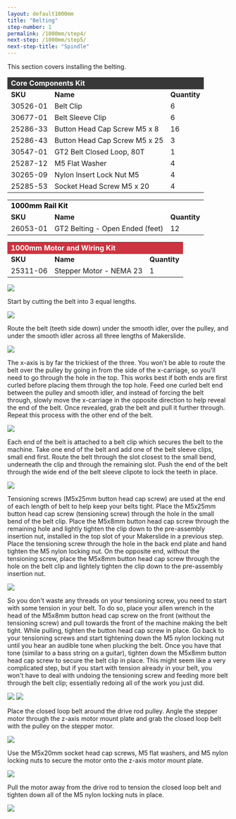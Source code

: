 ```yaml
---
layout: default1000mm
title: "Belting"
step-number: 1
permalink: /1000mm/step4/
next-step: /1000mm/step5/
next-step-title: "Spindle"
---
```

<p>This section covers installing the belting.</p>

<table>
  <tr>
    <td style="color:#fff;background: #383838" colspan="3">
      <b>Core Components Kit</b>
    </td>
  </tr>
  <tr>
    <td>
      <b>SKU</b>
    </td>
    <td>
      <b>Name</b>
    </td>
    <td>
      <b>Quantity</b>
    </td>
  </tr>
  <tr>
    <td>
      30526-01
    </td>
    <td>
      Belt Clip
    </td>
    <td>
      6
    </td>
  </tr>
  <tr>
    <td>
      30677-01
    </td>
    <td>
      Belt Sleeve Clip
    </td>
    <td>
      6
    </td>
  </tr>
  <tr>
    <td>
      25286-33
    </td>
    <td>
      Button Head Cap Screw M5 x 8
    </td>
    <td>
      16
    </td>
  </tr>
  <tr>
    <td>
      25286-43
    </td>
    <td>
      Button Head Cap Screw M5 x 25
    </td>
    <td>
      3
    </td>
  </tr>
  <tr>
    <td>
      30547-01
    </td>
    <td>
      GT2 Belt Closed Loop, 80T
    </td>
    <td>
      1
    </td>
  </tr>
  <tr>
    <td>
      25287-12
    </td>
    <td>
      M5 Flat Washer
    </td>
    <td>
      4
    </td>
  </tr>
  <tr>
    <td>
      30265-09
    </td>
    <td>
      Nylon Insert Lock Nut M5
    </td>
    <td>
      4
    </td>
  </tr>
  <tr>
    <td>
      25285-53
    </td>
    <td>
      Socket Head Screw M5 x 20
    </td>
    <td>
      4
    </td>
  </tr>
</table>
<table>
  <tr>
    <td style="color:#000;background: #FFFFFF" colspan="3">
      <b>1000mm Rail Kit</b>
    </td>
  </tr>
  <tr>
    <td>
      <b>SKU</b>
    </td>
    <td>
      <b>Name</b>
    </td>
    <td>
      <b>Quantity</b>
    </td>
  </tr>
  <tr>
    <td>
      26053-01
    </td>
    <td>
      GT2 Belting - Open Ended (feet)
    </td>
    <td>
      12
    </td>
  </tr>
</table>
<table>
  <tr>
    <td style="color:#fff;background: #CC3440" colspan="3">
      <b>1000mm Motor and Wiring Kit</b>
    </td>
  </tr>
  <tr>
    <td>
      <b>SKU</b>
    </td>
    <td>
      <b>Name</b>
    </td>
    <td>
      <b>Quantity</b>
    </td>
  </tr>
  <tr>
    <td>
      25311-06
    </td>
    <td>
      Stepper Motor - NEMA 23
    </td>
    <td>
      1
    </td>
  </tr>
</table>


<img src="./photo/jpfs_DSC2791.jpg">
<p>Start by cutting the belt into 3 equal lengths.</p>
<img src="./photo/P4210474jpg04.jpg">
<p>Route the belt (teeth side down) under the smooth idler, over the pulley, and under the smooth idler across all three lengths of Makerslide.</p>
<img src="./photo/P4210483jpg13.jpg">
<p>The x-axis is by far the trickiest of the three.  You won't be able to route the belt over the pulley by going in from the side of the x-carriage, so you'll need to go through the hole in the top.  This works best if both ends are first curled before placing them through the top hole.  Feed one curled belt end between the pulley and smooth idler, and instead of forcing the belt through, slowly move the x-carriage in the opposite direction to help reveal the end of the belt.  Once revealed, grab the belt and pull it further through.  Repeat this process with the other end of the belt.</p>
<img src="./photo/P4210479jpg09.jpg">
<p>Each end of the belt is attached to a belt clip which secures the belt to the machine.  Take one end of the belt and add one of the belt sleeve clips, small end first.  Route the belt through the slot closest to the small bend, underneath the clip and through the remaining slot.  Push the end of the belt through the wide end of the belt sleeve clipote to lock the teeth in place.</p>
<img src="./photo/P4210485jpg15.jpg">
<p>Tensioning screws (M5x25mm button head cap screw) are used at the end of each length of belt to help keep your belts tight.  Place the M5x25mm button head cap screw (tensioning screw) through the hole in the small bend of the belt clip.  Place the M5x8mm button head cap screw through the remaining hole and lightly tighten the clip down to the pre-assembly insertion nut, installed in the top slot of your Makerslide in a previous step.  Place the tensioning screw through the hole in the back end plate and hand tighten the M5 nylon locking nut.  On the opposite end, without the tensioning screw, place the M5x8mm button head cap screw through the hole on the belt clip and lightely tighten the clip down to the pre-assembly insertion nut.</p>
<img src="./photo/jpfs_DSC2795.jpg">
<p>So you don't waste any threads on your tensioning screw, you need to start with some tension in your belt. To do so, place your allen wrench in the head of the M5x8mm button head cap screw on the front (without the tensioning screw) and pull towards the front of the machine making the belt tight.  While pulling, tighten the button head cap screw in place.  Go back to your tensioning screws and start tightening down the M5 nylon locking nut until you hear an audible tone when plucking the belt.  Once you have that tone (similar to a bass string on a guitar), tighten down the M5x8mm button head cap screw to secure the belt clip in place.  This might seem like a very complicated step, but if you start with tension already in your belt, you won't have to deal with undoing the tensioning screw and feeding more belt through the belt clip; essentially redoing all of the work you just did.</p>
<img src="./photo/jpfs_DSC2798.jpg">
<img src="./photo/P4210487jpg17.jpg">
<p>Place the closed loop belt around the drive rod pulley.  Angle the stepper motor through the z-axis motor mount plate and grab the closed loop belt with the pulley on the stepper motor.</p>
<img src="./photo/P4210490jpg20.jpg">
<p>Use the M5x20mm socket head cap screws, M5 flat washers, and M5 nylon locking nuts to secure the motor onto the z-axis motor mount plate.</p>
<img src="./photo/P4210493jpg23.jpg">
<p>Pull the motor away from the drive rod to tension the closed loop belt and tighten down all of the M5 nylon locking nuts in place.</p>
<img src="./photo/jpfs_DSC2800.jpg">
